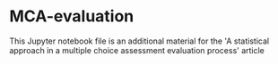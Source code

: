# MCA-evaluation
This Jupyter notebook file is an additional material for the 'A statistical approach in a multiple choice assessment evaluation process' article
